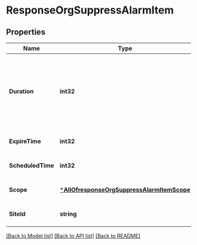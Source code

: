 # ResponseOrgSuppressAlarmItem

## Properties
Name | Type | Description | Notes
------------ | ------------- | ------------- | -------------
**Duration** | **int32** | duration, in seconds. Maximum duration is 86400 * 14 (14 days). 0 is to un-suppress alarms. | [optional] [default to null]
**ExpireTime** | **int32** |  | [optional] [default to null]
**ScheduledTime** | **int32** |  | [optional] [default to null]
**Scope** | [***AllOfresponseOrgSuppressAlarmItemScope**](AllOfresponseOrgSuppressAlarmItemScope.md) |  | [optional] [default to null]
**SiteId** | **string** |  | [optional] [default to null]

[[Back to Model list]](../README.md#documentation-for-models) [[Back to API list]](../README.md#documentation-for-api-endpoints) [[Back to README]](../README.md)

